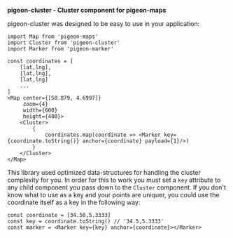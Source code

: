 __pigeon-cluster - Cluster component for pigeon-maps__

pigeon-cluster was designed to be easy to use in your application:

```
import Map from 'pigeon-maps'
import Cluster from 'pigeon-cluster'
import Marker from 'pigeon-marker'

const coordinates = [
    [lat,lng],
    [lat,lng],
    [lat,lng]
    ...
]
<Map center={[50.879, 4.6997]}
     zoom={4}
     width={600}
     height={400}>
    <Cluster>
        {
            coordinates.map(coordinate => <Marker key={coordinate.toString()} anchor={coordinate} payload={1}/>)
        }
    </Cluster>
</Map>
```

This library used optimized data-structures for handling the cluster complexity for you. In order for this to work you must set a `key` attribute to any child component you pass down to the `Cluster` component. If you don't know what to use as a key and your points are uniquer, you could use the coordinate itself as a key in the following way:

```
const coordinate = [34.50,5.3333]
const key = coordinate.toString() // '34.5,5.3333'
const marker = <Marker key={key} anchor={coordinate}></Marker>
```
